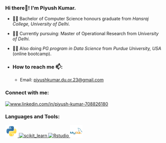 ### Hi there👋! I'm Piyush Kumar.
  - 👨‍🎓 Bachelor of Computer Science honours graduate from _Hansraj College, University of Delhi_.
  - 👨‍🎓 Currently pursuing: Master of Operational Research from _University of Delhi_.
  - 👨‍🎓 Also doing _PG program in Data Science_ from _Purdue University, USA_ (online bootcamp).
     
- ### How to reach me 📫: 
  - Email: piyushkumar.du.or.23@gmail.com

<h3 align="left">Connect with me:</h3>
<p align="left">
<a href="https://www.linkedin.com/in/piyush-kumar-708826180" target="blank"><img align="center" src="https://raw.githubusercontent.com/rahuldkjain/github-profile-readme-generator/master/src/images/icons/Social/linked-in-alt.svg" alt="www.linkedin.com/in/piyush-kumar-708826180" height="30" width="40" /></a>
</p>

<h3 align="left">Languages and Tools:</h3>
<p align="left"> <a href="https://www.python.org" target="_blank"> <img src="https://raw.githubusercontent.com/devicons/devicon/master/icons/python/python-original.svg" alt="python" width="40" height="40"/> </a> <a href="https://scikit-learn.org/" target="_blank"> <img src="https://upload.wikimedia.org/wikipedia/commons/0/05/Scikit_learn_logo_small.svg" alt="scikit_learn" width="40" height="40"/> </a> <a href="https://www.rstudio.com/" target="_blank"> <img src="https://upload.wikimedia.org/wikipedia/commons/1/1b/R_logo.svg" alt="Rstudio" width="40" height="40"/> </a> <a href="https://www.mysql.com/" target="_blank"> <img src="https://raw.githubusercontent.com/devicons/devicon/master/icons/mysql/mysql-original-wordmark.svg" alt="mysql" width="40" height="40"/> </a> </p>



<!--
**piyushkumar08/piyushkumar08** is a ✨ _special_ ✨ repository because its `README.md` (this file) appears on your GitHub profile.
 
-->
